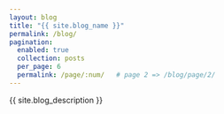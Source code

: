 ```yaml
---
layout: blog
title: "{{ site.blog_name }}"
permalink: /blog/
pagination:
  enabled: true
  collection: posts
  per_page: 6
  permalink: /page/:num/   # page 2 => /blog/page/2/
---
```


{{ site.blog_description }}

